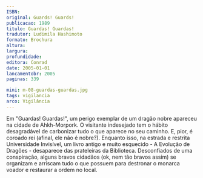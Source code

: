 ```yaml
---
ISBN: 
original: Guards! Guards!
publicacao: 1989
titulo: Guardas! Guardas!
tradutor: Ludimila Hashimoto
formato: Brochura
altura: 
largura: 
profundidade: 
editora: Conrad
date: 2005-01-01
lancamentobr: 2005
paginas: 339

mini: m-08-guardas-guardas.jpg
tags: vigilancia
arco: Vigilância
---
```


Em "Guardas! Guardas!", um perigo exemplar de um dragão nobre apareceu na cidade de Ahkh-Morpork. O visitante indesejado tem o hábito desagradável de carbonizar tudo o que aparece no seu caminho. E, pior, é coroado rei (afinal, ele não é nobre?). Enquanto isso, na estrada e restrita Universidade Invisível, um livro antigo e muito esquecido - A Evolução de Dragões - desaparece das prateleiras da Biblioteca. Desconfiados de uma conspiração, alguns bravos cidadãos (ok, nem tão bravos assim) se organizam e arriscam tudo o que possuem para destronar o monarca voador e restaurar a ordem no local.